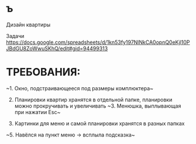 # ъ
Дизайн квартиры

Задачи
https://docs.google.com/spreadsheets/d/1kn53fy197NlNkCA0opnQ0eKjl10PJBdGU8ZoWwuSKhQ/edit#gid=94499313



# ТРЕБОВАНИЯ:
~1. Окно, подстраивающееся под размеры комплюктера~

  2. Планировки квартир хранятся в отдельной папке, планировки можно прокручивать и увеличивать
~3. Менюшка, выплывающая при нажатии Esc~
 
  4. Картинки для меню и самой планировки хранятся в разных папках

~5. Навёлся на пункт меню -> всплыла подсказка~
